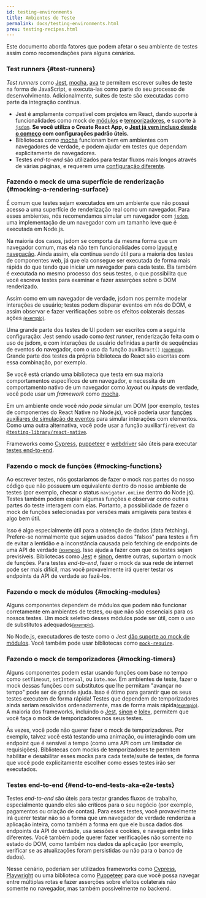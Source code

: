 ```yaml
---
id: testing-environments
title: Ambientes de Teste
permalink: docs/testing-environments.html
prev: testing-recipes.html
---
```


<!-- This document is intended for folks who are comfortable with JavaScript, and have probably written tests with it. It acts as a reference for the differences in testing environments for React components, and how those differences affect the tests that they write. This document also assumes a slant towards web-based react-dom components, but has notes for other renderers. -->

Este documento aborda fatores que podem afetar o seu ambiente de testes assim como recomendações para alguns cenários.

### Test runners {#test-runners}

_Test runners_ como [Jest](https://jestjs.io/), [mocha](https://mochajs.org/), [ava](https://github.com/avajs/ava) te permitem escrever suítes de teste na forma de JavaScript, e executa-las como parte do seu processo de desenvolvimento. Adicionalmente, suítes de teste são executadas como parte da integração contínua.

- Jest é amplamente compatível com projetos em React, dando suporte à funcionalidades como mock de [módulos](#mocking-modules) e [temporizadores](#mocking-timers), e suporte à [`jsdom`](#mocking-a-rendering-surface). **Se você utiliza o Create React App, o [Jest já vem incluso desde o começo](https://facebook.github.io/create-react-app/docs/running-tests) com configurações padrão úteis.**
- Bibliotecas como [mocha](https://mochajs.org/#running-mocha-in-the-browser) funcionam bem em ambientes com navegadores de verdade, e podem ajudar em testes que dependam explicitamente de navegadores.
- Testes _end-to-end_ são utilizados para testar fluxos mais longos através de várias páginas, e requerem uma [configuração diferente](#end-to-end-tests-aka-e2e-tests).

### Fazendo o mock de uma superfície de renderização {#mocking-a-rendering-surface}

É comum que testes sejam executados em um ambiente que não possui acesso a uma superfície de renderização real como um navegador. Para esses ambientes, nós recomendamos simular um navegador com [`jsdom`](https://github.com/jsdom/jsdom), uma implementação de um navegador com um tamanho leve que é executada em Node.js.

Na maioria dos casos, jsdom se comporta da mesma forma que um navegador comum, mas ela não tem funcionalidades como [layout e navegação](https://github.com/jsdom/jsdom#unimplemented-parts-of-the-web-platform). Ainda assim, ela continua sendo útil para a maioria dos testes de componentes web, já que ela consegue ser executada de forma mais rápida do que tendo que iniciar um navegador para cada teste. Ela também é executada no mesmo processo dos seus testes, o que possibilita que você escreva testes para examinar e fazer asserções sobre o DOM renderizado.

Assim como em um navegador de verdade, jsdom nos permite modelar interações de usuário; testes podem disparar eventos em nós do DOM, e assim observar e fazer verificações sobre os efeitos colaterais dessas ações [<small>(exemplo)</small>](/docs/testing-recipes.html#events).

Uma grande parte dos testes de UI podem ser escritos com a seguinte configuração: Jest sendo usado como _test runner_, renderização feita com o uso de jsdom, e com interações de usuário definidas a partir de sequências de eventos do navegador, com o uso da função auxiliar`act()` [<small>(exemplo)</small>](/docs/testing-recipes.html). Grande parte dos testes da própria biblioteca do React são escritas com essa combinação, por exemplo.

Se você está criando uma biblioteca que testa em sua maioria comportamentos específicos de um navegador, e necessita de um comportamento nativo de um navegador como _layout_ ou _inputs_ de verdade, você pode usar um _framework_ como [mocha](https://mochajs.org/).

Em um ambiente onde você _não pode_ simular um DOM (por exemplo, testes de componentes do React Native no Node.js), você poderia usar [funções auxiliares de simulação de eventos](/docs/test-utils.html#simulate) para simular interações com elementos. Como uma outra alternativa, você pode usar a função auxiliar`fireEvent` da [`@testing-library/react-native`](https://testing-library.com/docs/react-native-testing-library/intro).

Frameworks como [Cypress](https://www.cypress.io/), [puppeteer](https://github.com/GoogleChrome/puppeteer) e [webdriver](https://www.seleniumhq.org/projects/webdriver/) são úteis para executar [testes end-to-end](#end-to-end-tests-aka-e2e-tests).

### Fazendo o mock de funções {#mocking-functions}

Ao escrever testes, nós gostaríamos de fazer o mock nas partes do nosso código que não possuem um equivalente dentro do nosso ambiente de testes (por exemplo, checar o status `navigator.onLine` dentro do Node.js). Testes também podem espiar algumas funções e observar como outras partes do teste interagem com elas. Portanto, a possibilidade de fazer o mock de funções selecionadas por versões mais amigáveis para testes é algo bem útil.

Isso é algo especialmente útil para a obtenção de dados (data fetching). Prefere-se normalmente que sejam usados dados "falsos" para testes a fim de evitar a lentidão e a inconstância causada pelo fetching de endpoints de uma API de verdade [<small>(exemplo)</small>](/docs/testing-recipes.html#data-fetching). Isso ajuda a fazer com que os testes sejam previsíveis. Bibliotecas como [Jest](https://jestjs.io/) e [sinon](https://sinonjs.org/), dentre outras, suportam o mock de funções. Para testes _end-to-end_, fazer o mock da sua rede de internet pode ser mais difícil, mas você provavelmente irá querer testar os endpoints da API de verdade ao fazê-los.

### Fazendo o mock de módulos {#mocking-modules}

Alguns componentes dependem de módulos que podem não funcionar corretamente em ambientes de testes, ou que não são essenciais para os nossos testes. Um mock seletivo desses módulos pode ser útil, com o uso de substitutos adequados[<small>(exemplo)</small>](/docs/testing-recipes.html#mocking-modules).

No Node.js, executadores de teste como o Jest [dão suporte ao mock de módulos](https://jestjs.io/docs/en/manual-mocks). Você também pode usar bibliotecas como [`mock-require`](https://www.npmjs.com/package/mock-require).

### Fazendo o mock de temporizadores {#mocking-timers}

Alguns componentes podem estar usando funções com base no tempo como `setTimeout`, `setInterval`, ou `Date.now`. Em ambientes de teste, fazer o mock dessas funções com substitutos que lhe permitam "avançar no tempo" pode ser de grande ajuda. Isso é ótimo para garantir que os seus testes executem de forma rápida! Testes que dependem de temporizadores ainda seriam resolvidos ordenadamente, mas de forma mais rápida[<small>(exemplo)</small>](/docs/testing-recipes.html#timers). A maioria dos frameworks, incluindo o [Jest](https://jestjs.io/docs/en/timer-mocks), [sinon](https://sinonjs.org/releases/v7.3.2/fake-timers/) e [lolex](https://github.com/sinonjs/lolex), permitem que você faça o mock de temporizadores nos seus testes.

Às vezes, você pode não querer fazer o mock de temporizadores. Por exemplo, talvez você está testando uma animação, ou interagindo com um endpoint que é sensível a tempo (como uma API com um limitador de requisições). Bibliotecas com mocks de temporizadores te permitem habilitar e desabilitar esses mocks para cada teste/suíte de testes, de forma que você pode explicitamente escolher como esses testes irão ser executados.

### Testes end-to-end {#end-to-end-tests-aka-e2e-tests}

Testes _end-to-end_ são úteis para testar grandes fluxos de trabalho, especialmente quando eles são críticos para o seu negócio (por exemplo, pagamentos ou criação de contas). Para esses testes, você provavelmente irá querer testar não só a forma que um navegador de verdade renderiza a aplicação inteira, como também a forma em que ele busca dados dos endpoints da API de verdade, usa sessões e cookies, e navega entre links diferentes. Você também pode querer fazer verificações não somente no estado do DOM, como também nos dados da aplicação (por exemplo, verificar se as atualizações foram persistidas ou não para o banco de dados).

Nesse cenário, poderiam ser utilizados frameworks como [Cypress](https://www.cypress.io/), [Playwright](https://playwright.dev) ou uma biblioteca como [Puppeteer](https://pptr.dev/) para que você possa navegar entre múltiplas rotas e fazer asserções sobre efeitos colaterais não somente no navegador, mas também possivelmente no backend.
